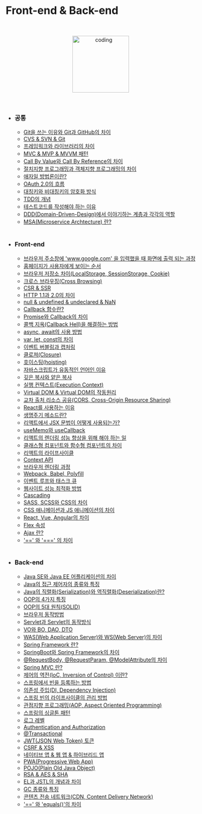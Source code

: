 # Front-end & Back-end

<br>

<p align="center">
  <img src="https://user-images.githubusercontent.com/66001046/152260938-51b1334f-297f-4092-8f37-f02dc9cd3a07.png" alt="coding" width="150px" />
</p>

<br>

- ### 공통

  - [Git을 쓰는 이유와 Git과 GitHub의 차이](https://)
  - [CVS & SVN & Git](https://)
  - [프레임워크와 라이브러리의 차이](https://)
  - [MVC & MVP & MVVM 패턴](https://)
  - [Call By Value와 Call By Reference의 차이](https://)
  - [절치지향 프로그래밍과 객체지향 프로그래밍의 차이](https://)
  - [애자일 방법론이란?](https://)
  - [OAuth 2.0의 흐름](https://)
  - [대칭키와 비대칭키의 암호화 방식](https://)
  - [TDD의 개념](https://)
  - [테스트코드를 작성해야 하는 이유](https://)
  - [DDD(Domain-Driven-Design)에서 이야기하는 계층과 각각의 역할](https://)
  - [MSA(Microservice Archtecture) 란?](https://)
  
  <br>

- ### Front-end

  - [브라우저 주소창에 'www.google.com' 을 입력했을 때 화면에 출력 되는 과정](https://)
  - [홈페이지가 사용자에게 보이는 순서](https://)
  - [브라우저 저장소 차이(LocalStorage, SessionStorage, Cookie)](https://)
  - [크로스 브라우징(Cross Browsing)](https://)
  - [CSR & SSR](https://)
  - [HTTP 1.1과 2.0의 차이](https://)
  - [null & undefined & undeclared & NaN](https://)
  - [Callback 함수란?](https://)
  - [Promise와 Callback의 차이](https://)
  - [콜백 지옥(Callback Hell)을 해결하는 방법](https://)
  - [async, await의 사용 방법](https://)
  - [var, let, const의 차이](https://)
  - [이벤트 버블링과 캡처링](https://)
  - [클로져(Closure)](https://)
  - [호이스팅(hoisting)](https://)
  - [자바스크립트가 유동적인 언어인 이유](https://)
  - [깊은 복사와 얕은 복사](https://)
  - [실행 컨텍스트(Execution Context)](https://)
  - [Virtual DOM & Virtual DOM의 작동원리](https://)
  - [교차 출처 리소스 공유(CORS, Cross-Origin Resource Sharing)](https://)
  - [React를 사용하는 이유](https://)
  - [생명주기 메소드란?](https://)
  - [리액트에서 JSX 문법이 어떻게 사용되는가?](https://)
  - [useMemo와 useCallback](https://)
  - [리액트의 렌더링 성능 향상을 위해 해야 하는 일](https://)
  - [클래스형 컴포넌트와 함수형 컴포넌트의 차이](https://)
  - [리액트의 라이프사이클](https://)
  - [Context API](https://)
  - [브라우저 렌더링 과정](https://)
  - [Webpack, Babel, Polyfill](https://)
  - [이벤트 루프와 태스크 큐](https://)
  - [웹사이트 성능 최적화 방법](https://)
  - [Cascading](https://)
  - [SASS, SCSS와 CSS의 차이](https://)
  - [CSS 애니메이션과 JS 애니메이션의 차이](https://)
  - [React, Vue, Angular의 차이](https://)
  - [Flex 속성](https://)
  - [Ajax 란?](https://)
  - ['==' 와 '===' 의 차이](https://)

  <br>

- ### Back-end

  - [Java SE와 Java EE 어플리케이션의 차이](https://)
  - [Java의 접근 제어자의 종류와 특징](https://)
  - [Java의 직렬화(Serialization)와 역직렬화(Deserialization)란?](https://)
  - [OOP의 4가지 특징](https://)
  - [OOP의 5대 원칙(SOLID)](https://)
  - [브라우저 동작방법](https://)
  - [Servlet과 Servlet의 동작방식](https://)
  - [VO와 BO, DAO, DTO](https://)
  - [WAS(Web Application Server)와 WS(Web Server)의 차이](https://)
  - [Spring Framework 란?](https://)
  - [SpringBoot와 Spring Framework의 차이](https://)
  - [@RequestBody, @RequestParam, @ModelAttribute의 차이](https://)
  - [Spring MVC 란?](https://)
  - [제어의 역전(IoC, Inversion of Control) 이란?](https://)
  - [스프링에서 빈을 등록하는 방법](https://)
  - [의존성 주입(DI, Dependency Injection)](https://)
  - [스프링 빈의 라이프사이클의 관리 방법](https://)
  - [관점지향 프로그래밍(AOP, Aspect Oriented Programming)](https://)
  - [스프링의 싱글톤 패턴](https://)
  - [로그 레벨](https://)
  - [Authentication and Authorization](https://)
  - [@Transactional](https://)
  - [JWT(JSON Web Token) 토큰](https://)
  - [CSRF & XSS](https://)
  - [네이티브 앱 & 웹 앱 & 하이브리드 앱](https://)
  - [PWA(Progressive Web App)](https://)
  - [POJO(Plain Old Java Object)](https://)
  - [RSA & AES & SHA](https://)
  - [EL과 JSTL의 개념과 차이](https://)
  - [GC 종류와 특징](https://)
  - [콘텐츠 전송 네트워크(CDN, Content Delivery Network)](https://)
  - ['==' 와 'equals()'의 차이](https://)
  
